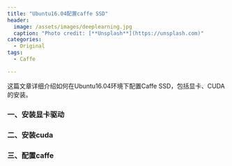 ```yaml
---
title: "Ubuntu16.04配置caffe SSD"
header:
  image: /assets/images/deeplearning.jpg
  caption: "Photo credit: [**Unsplash**](https://unsplash.com)"
categories:
  - Original
tags:
  - Caffe

---
```


这篇文章详细介绍如何在Ubuntu16.04环境下配置Caffe SSD，包括显卡、CUDA的安装。

### 一、安装显卡驱动
### 二、安装cuda
### 三、配置caffe


